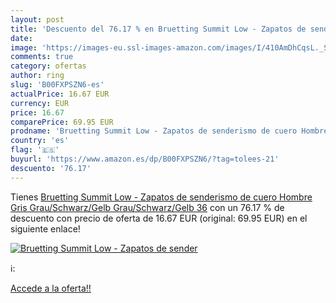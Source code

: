 ```yaml
---
layout: post
title: 'Descuento del 76.17 % en Bruetting Summit Low - Zapatos de sender'
date: 
image: 'https://images-eu.ssl-images-amazon.com/images/I/410AmDhCqsL._SL200_.jpg'
comments: true
category: ofertas
author: ring
slug: 'B00FXPSZN6-es'
actualPrice: 16.67 EUR
currency: EUR
price: 16.67
comparePrice: 69.95 EUR
prodname: 'Bruetting Summit Low - Zapatos de senderismo de cuero Hombre  Gris  Grau/Schwarz/Gelb Grau/Schwarz/Gelb   36'
country: 'es'
flag: '🇪🇸'
buyurl: 'https://www.amazon.es/dp/B00FXPSZN6/?tag=tolees-21'
descuento: '76.17'
---
```


Tienes [Bruetting Summit Low - Zapatos de senderismo de cuero Hombre  Gris  Grau/Schwarz/Gelb Grau/Schwarz/Gelb   36](https://www.amazon.es/dp/B00FXPSZN6/?tag=tolees-21) con un 76.17 % de descuento con precio de oferta de 16.67 EUR (original: 69.95 EUR) en el siguiente enlace!

[![Bruetting Summit Low - Zapatos de sender](https://images-eu.ssl-images-amazon.com/images/I/410AmDhCqsL._SL200_.jpg)](https://www.amazon.es/dp/B00FXPSZN6/?tag=tolees-21)

ℹ️:


[Accede a la oferta!!](https://www.amazon.es/dp/B00FXPSZN6/?tag=tolees-21)
